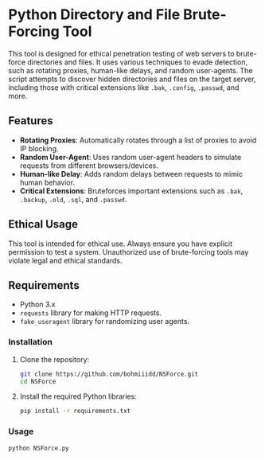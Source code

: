 # Python Directory and File Brute-Forcing Tool

This tool is designed for ethical penetration testing of web servers to brute-force directories and files. It uses various techniques to evade detection, such as rotating proxies, human-like delays, and random user-agents. The script attempts to discover hidden directories and files on the target server, including those with critical extensions like `.bak`, `.config`, `.passwd`, and more.

## Features
- **Rotating Proxies**: Automatically rotates through a list of proxies to avoid IP blocking.
- **Random User-Agent**: Uses random user-agent headers to simulate requests from different browsers/devices.
- **Human-like Delay**: Adds random delays between requests to mimic human behavior.
- **Critical Extensions**: Bruteforces important extensions such as `.bak`, `.backup`, `.old`, `.sql`, and `.passwd`.

## Ethical Usage
This tool is intended for ethical use. Always ensure you have explicit permission to test a system. Unauthorized use of brute-forcing tools may violate legal and ethical standards.

## Requirements
- Python 3.x
- `requests` library for making HTTP requests.
- `fake_useragent` library for randomizing user agents.

### Installation
1. Clone the repository:
    ```bash
    git clone https://github.com/bohmiiidd/NSForce.git
    cd NSForce
    ```

2. Install the required Python libraries:
    ```bash
    pip install -r requirements.txt
    ```

### Usage

```bash
python NSForce.py
